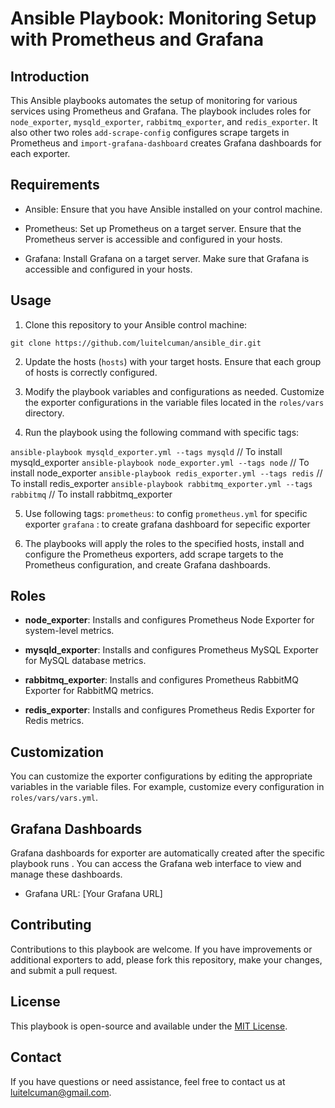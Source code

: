 # Ansible Playbook: Monitoring Setup with Prometheus and Grafana

## Introduction

This Ansible playbooks automates the setup of monitoring for various services using Prometheus and Grafana. The playbook includes roles for `node_exporter`, `mysqld_exporter`, `rabbitmq_exporter`, and `redis_exporter`. It also other two roles `add-scrape-config` configures scrape targets in Prometheus and `import-grafana-dashboard` creates Grafana dashboards for each exporter.

## Requirements

- Ansible: Ensure that you have Ansible installed on your control machine.

- Prometheus: Set up Prometheus on a target server. Ensure that the Prometheus server is accessible and configured in your hosts.

- Grafana: Install Grafana on a target server. Make sure that Grafana is accessible and configured in your hosts.

## Usage

1. Clone this repository to your Ansible control machine:

`git clone https://github.com/luitelcuman/ansible_dir.git`


2. Update the hosts (`hosts`) with your target hosts. Ensure that each group of hosts is correctly configured.

3. Modify the playbook variables and configurations as needed. Customize the exporter configurations in the variable files located in the `roles/vars` directory.

4. Run the playbook using the following command with specific tags:

`ansible-playbook mysqld_exporter.yml --tags mysqld` // To install mysqld_exporter 
`ansible-playbook node_exporter.yml --tags node` // To install node_exporter
`ansible-playbook redis_exporter.yml --tags redis` // To install redis_exporter
`ansible-playbook rabbitmq_exporter.yml --tags rabbitmq` // To install rabbitmq_exporter

5. Use following tags:
    `prometheus`: to config `prometheus.yml` for specific exporter
    `grafana` : to create grafana dashboard for sepecific exporter

6. The playbooks will apply the roles to the specified hosts, install and configure the Prometheus exporters, add scrape targets to the Prometheus configuration, and create Grafana dashboards.

## Roles

- **node_exporter**: Installs and configures Prometheus Node Exporter for system-level metrics.

- **mysqld_exporter**: Installs and configures Prometheus MySQL Exporter for MySQL database metrics.

- **rabbitmq_exporter**: Installs and configures Prometheus RabbitMQ Exporter for RabbitMQ metrics.

- **redis_exporter**: Installs and configures Prometheus Redis Exporter for Redis metrics.

## Customization

You can customize the exporter configurations by editing the appropriate variables in the variable files. For example, customize every configuration in `roles/vars/vars.yml`.

## Grafana Dashboards

Grafana dashboards for exporter are automatically created after the specific playbook runs . You can access the Grafana web interface to view and manage these dashboards.

- Grafana URL: [Your Grafana URL]

## Contributing

Contributions to this playbook are welcome. If you have improvements or additional exporters to add, please fork this repository, make your changes, and submit a pull request.

## License

This playbook is open-source and available under the [MIT License](LICENSE).

## Contact

If you have questions or need assistance, feel free to contact us at luitelcuman@gmail.com.

